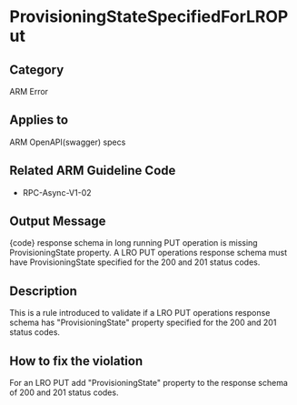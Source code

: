 # ProvisioningStateSpecifiedForLROPut

## Category

ARM Error

## Applies to

ARM OpenAPI(swagger) specs

## Related ARM Guideline Code

- RPC-Async-V1-02

## Output Message

{code} response schema in long running PUT operation is missing ProvisioningState property. A LRO PUT operations response schema must have ProvisioningState specified for the 200 and 201 status codes.

## Description

This is a rule introduced to validate if a LRO PUT operations response schema has "ProvisioningState" property specified for the 200 and 201 status codes.

## How to fix the violation

For an LRO PUT add "ProvisioningState" property to the response schema of 200 and 201 status codes.
